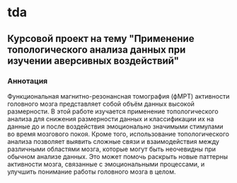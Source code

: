 # tda
## Курсовой проект на тему "Применение топологического анализа данных при изучении аверсивных воздействий"
### Аннотация
Функциональная магнитно-резонансная томография (фМРТ) активности головного мозга представляет собой объём данных высокой размерности. В этой работе изучается применение топологического анализа для снижения размерности данных и классификации их на данные до и после воздействия эмоционально значимыми стимулами во время мозгового покоя.
Кроме того, использование топологического анализа позволяет выявить сложные связи и взаимодействия между различными областями мозга, которые могут быть неочевидны при обычном анализе данных. Это может помочь раскрыть новые паттерны активности мозга, связанные с эмоциональными процессами, и улучшить понимание работы головного мозга в целом.

